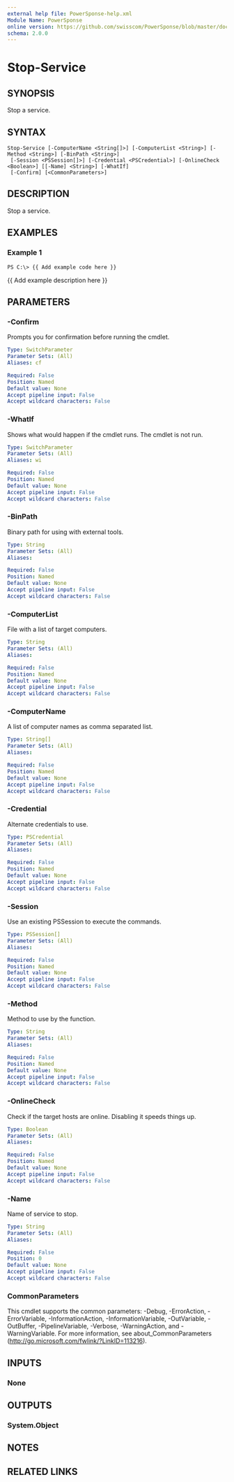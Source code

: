 ```yaml
---
external help file: PowerSponse-help.xml
Module Name: PowerSponse
online version: https://github.com/swisscom/PowerSponse/blob/master/docs/Stop-Service.md
schema: 2.0.0
---
```


# Stop-Service

## SYNOPSIS
Stop a service.

## SYNTAX

```
Stop-Service [-ComputerName <String[]>] [-ComputerList <String>] [-Method <String>] [-BinPath <String>]
 [-Session <PSSession[]>] [-Credential <PSCredential>] [-OnlineCheck <Boolean>] [[-Name] <String>] [-WhatIf]
 [-Confirm] [<CommonParameters>]
```

## DESCRIPTION
Stop a service.

## EXAMPLES

### Example 1
```
PS C:\> {{ Add example code here }}
```

{{ Add example description here }}

## PARAMETERS

### -Confirm
Prompts you for confirmation before running the cmdlet.

```yaml
Type: SwitchParameter
Parameter Sets: (All)
Aliases: cf

Required: False
Position: Named
Default value: None
Accept pipeline input: False
Accept wildcard characters: False
```

### -WhatIf
Shows what would happen if the cmdlet runs.
The cmdlet is not run.

```yaml
Type: SwitchParameter
Parameter Sets: (All)
Aliases: wi

Required: False
Position: Named
Default value: None
Accept pipeline input: False
Accept wildcard characters: False
```

### -BinPath
Binary path for using with external tools.

```yaml
Type: String
Parameter Sets: (All)
Aliases:

Required: False
Position: Named
Default value: None
Accept pipeline input: False
Accept wildcard characters: False
```

### -ComputerList
File with a list of target computers.

```yaml
Type: String
Parameter Sets: (All)
Aliases:

Required: False
Position: Named
Default value: None
Accept pipeline input: False
Accept wildcard characters: False
```

### -ComputerName
A list of computer names as comma separated list.

```yaml
Type: String[]
Parameter Sets: (All)
Aliases:

Required: False
Position: Named
Default value: None
Accept pipeline input: False
Accept wildcard characters: False
```

### -Credential
Alternate credentials to use.

```yaml
Type: PSCredential
Parameter Sets: (All)
Aliases:

Required: False
Position: Named
Default value: None
Accept pipeline input: False
Accept wildcard characters: False
```

### -Session
Use an existing PSSession to execute the commands.

```yaml
Type: PSSession[]
Parameter Sets: (All)
Aliases:

Required: False
Position: Named
Default value: None
Accept pipeline input: False
Accept wildcard characters: False
```

### -Method
Method to use by the function.

```yaml
Type: String
Parameter Sets: (All)
Aliases:

Required: False
Position: Named
Default value: None
Accept pipeline input: False
Accept wildcard characters: False
```

### -OnlineCheck
Check if the target hosts are online. Disabling it speeds things up.

```yaml
Type: Boolean
Parameter Sets: (All)
Aliases:

Required: False
Position: Named
Default value: None
Accept pipeline input: False
Accept wildcard characters: False
```

### -Name
Name of service to stop.

```yaml
Type: String
Parameter Sets: (All)
Aliases:

Required: False
Position: 0
Default value: None
Accept pipeline input: False
Accept wildcard characters: False
```

### CommonParameters
This cmdlet supports the common parameters: -Debug, -ErrorAction, -ErrorVariable, -InformationAction, -InformationVariable, -OutVariable, -OutBuffer, -PipelineVariable, -Verbose, -WarningAction, and -WarningVariable. For more information, see about_CommonParameters (http://go.microsoft.com/fwlink/?LinkID=113216).

## INPUTS

### None

## OUTPUTS

### System.Object

## NOTES

## RELATED LINKS
